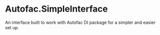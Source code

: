 # Autofac.SimpleInterface
An interface built to work with Autofac DI package for a simpler and easier set up.
